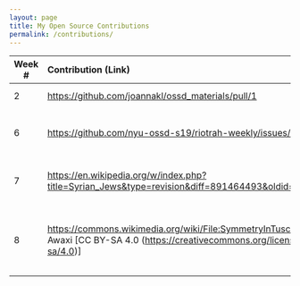 ```yaml
---
layout: page
title: My Open Source Contributions
permalink: /contributions/
---
```


<!-- 
Type of the contribution should be "Wikipedia edit", "OpenStreet Map feature", "Documentation", "Course website", "Blog", 
"Browse Add-on", etc. 

The descriptioin should include a brief summary of what you did. 

Replace the first row with your contribution. 

--> 





| Week #       | Contribution (Link)  | Type  | Description | 
|---|:---|:---|:---| 
|  2   | https://github.com/joannakl/ossd_materials/pull/1    | course website    |   I fixed a typo.    |
|  6   | https://github.com/nyu-ossd-s19/riotrah-weekly/issues/3 | course website, student's blog  | issue report  |
|  7   | https://en.wikipedia.org/w/index.php?title=Syrian_Jews&type=revision&diff=891464493&oldid=888957848    |  wikipedia | edited wikipedia page: Syrian Jews |
| 8 | https://commons.wikimedia.org/wiki/File:SymmetryInTuscanGarden.jpg Awaxi [CC BY-SA 4.0 (https://creativecommons.org/licenses/by-sa/4.0)] |wikimedia|Added image content to Wikipedia page: Category:Villas in Tuscany|
